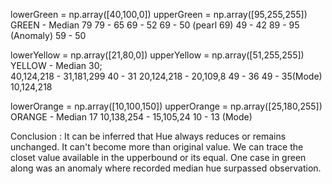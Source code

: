 lowerGreen = np.array([40,100,0])
upperGreen = np.array([95,255,255])
GREEN - Median 79
	79  - 65
	69  - 52
	69 -  50 (pearl 69)
	49  - 42
	89  - 95 (Anomaly)
	59  - 50


lowerYellow = np.array([21,80,0])
upperYellow = np.array([51,255,255])
YELLOW - Median 30;  
	40,124,218 -  31,181,299
	40 - 31
	20,124,218 - 20,109,8
	49 - 36
	49 - 35(Mode)
	10,124,218


lowerOrange = np.array([10,100,150])
upperOrange = np.array([25,180,255])
ORANGE - Median 17
	10,138,254 - 15,105,24
	10 - 13 (Mode)
	
Conclusion : It can be inferred that Hue always reduces or remains unchanged. 
It can't become more than original value. 
We can trace the closet value available in the upperbound or its equal.
One case in green along was an anomaly where recorded median hue surpassed observation.
